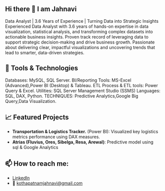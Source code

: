 ## Hi there 👋 I am Jahnavi
Data Analyst | 3.6 Years of Experience | Turning Data into Strategic Insights
Experienced Data Analyst with 3.6 years of hands-on expertise in data visualization, statistical analysis, and transforming complex datasets into actionable business insights. Proven track record of leveraging data to support strategic decision-making and drive business growth. Passionate about delivering clear, impactful visualizations and uncovering trends that lead to smarter, data-driven strategies.

## 🔧 Tools & Technologies
Databases:  MySQL, SQL Server.
BI/Reporting Tools:  MS-Excel (Advanced),Power BI (Desktop) & Tableau.
ETL Process & ETL tools: Power Query & Excel.
Utilities: SQL Server Management Studio (SSMS)
Languages: SQL, DAX, Python.
TECHNIQUES: Predictive Analytics,Google Big Query,Data Visualization.

## 📈 Featured Projects
- **Transportation & Logistics Tracker.** (Power BI): Visualized key logistics metrics performance using DAX measures.
- **Atrias (Fluvius, Ores, Sibelga, Resa, Arewal)**: Predictive model using sql & Google Analytics

## 📫 How to reach me:
- [LinkedIn](www.linkedin.com/in/jahnavikothapatnam)
- 📧 kothapatnamjahnavi@gmail.com
